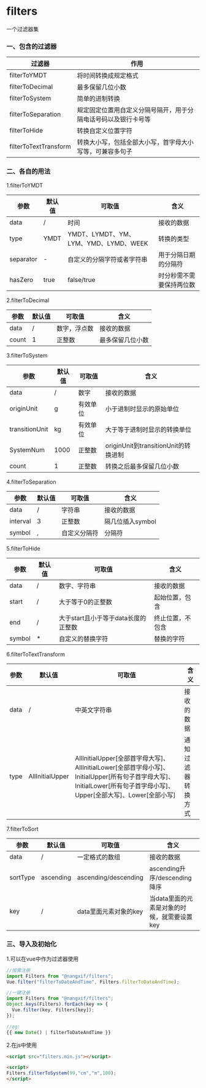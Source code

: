 # filters

一个过滤器集

### 一、包含的过滤器

| 过滤器                | 作用                                                         |
| --------------------- | ------------------------------------------------------------ |
| filterToYMDT          | 将时间转换成规定格式                                         |
| filterToDecimal       | 最多保留几位小数                                             |
| filterToSystem        | 简单的进制转换                                               |
| filterToSeparation    | 规定固定位置用自定义分隔号隔开，用于分隔电话号码以及银行卡号等 |
| filterToHide          | 转换自定义位置字符                                           |
| filterToTextTransform | 转换大小写，包括全部大小写，首字母大小写等，可兼容多句子     |

### 二、各自的用法

1.filterToYMDT

| 参数      | 默认值 | 可取值                                | 含义                     |
| --------- | ------ | ------------------------------------- | ------------------------ |
| data      | /      | 时间                                  | 接收的数据               |
| type      | YMDT   | YMDT、LYMDT、YM、LYM、YMD、LYMD、WEEK | 转换的类型               |
| separator | -      | 自定义的分隔字符或者字符串            | 用于分隔日期的分隔符     |
| hasZero   | true   | false/true                            | 时分秒需不需要保持两位数 |

2.filterToDecimal

| 参数  | 默认值 | 可取值       | 含义             |
| ----- | ------ | ------------ | ---------------- |
| data  | /      | 数字，浮点数 | 接收的数据       |
| count | 1      | 正整数       | 最多保留几位小数 |

3.filterToSystem

| 参数           | 默认值 | 可取值   | 含义                                 |
| -------------- | ------ | -------- | ------------------------------------ |
| data           | /      | 数字     | 接收的数据                           |
| originUnit     | g      | 有效单位 | 小于进制时显示的原始单位             |
| transitionUnit | kg     | 有效单位 | 大于等于进制时显示的转换单位         |
| SystemNum      | 1000   | 正整数   | originUnit到transitionUnit的转换进制 |
| count          | 1      | 正整数   | 转换之后最多保留几位小数             |

4.filterToSeparation

| 参数     | 默认值 | 可取值       | 含义             |
| -------- | ------ | ------------ | ---------------- |
| data     | /      | 字符串       | 接收的数据       |
| interval | 3      | 正整数       | 隔几位插入symbol |
| symbol   | ,      | 自定义分隔符 | 分隔符           |

5.filterToHide

| 参数   | 默认值 | 可取值                              | 含义             |
| ------ | ------ | ----------------------------------- | ---------------- |
| data   | /      | 数字、字符串                        | 接收的数据       |
| start  | /      | 大于等于0的正整数                   | 起始位置，包含   |
| end    | /      | 大于start且小于等于data长度的正整数 | 终止位置，不包含 |
| symbol | *      | 自定义的替换字符                    | 替换的字符       |

6.filterToTextTransform

| 参数 | 默认值          | 可取值                                                       | 含义               |
| ---- | --------------- | ------------------------------------------------------------ | ------------------ |
| data | /               | 中英文字符串                                                 | 接收的数据         |
| type | AllInitialUpper | AllInitialUpper[全部首字母大写]、AllInitialLower[全部首字母小写]、InitialUpper[所有句子首字母大写]、InitialLower[所有句子首字母小写]、Upper[全部大写]、Lower[全部小写] | 通知过滤器转换方式 |

7.filterToSort

| 参数     | 默认值    | 可取值                | 含义                                        |
| -------- | --------- | --------------------- | ------------------------------------------- |
| data     | /         | 一定格式的数组        | 接收的数据                                  |
| sortType | ascending | ascending/descending  | ascending升序/descending降序                |
| key      | /         | data里面元素对象的key | 当data里面的元素是对象的时候，就需要设置key |



### 三、导入及初始化

1.可以在vue中作为过滤器使用

```javascript
//按需注册
import Filters from "@nangxif/filters";
Vue.filter("filterToDateAndTime", Filters.filterToDateAndTime);

//一键注册
import Filters from "@nangxif/filters";
Object.keys(Filters).forEach(key => {
  Vue.filter(key, Filters[key]);
});

//eg:
{{ new Date() | filterToDateAndTime }}
```

2.在js中使用

```html
<script src="filters.min.js"></script>

<script>
Filters.filterToSystem(99,"cm","m",100);
</script>
```

